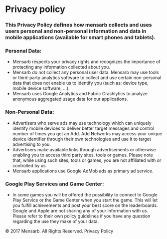 # Privacy policy
 
 
### This Privacy Policy defines how mensarb collects and uses users personal and non-personal information and data in mobile applications (available for smart phones and tablets).
 
### Personal Data:
+ Mensarb respects your privacy rights and recognizes the importance of protecting any information collected about you.
+ Mensarb do not collect any personal user data. Mensarb may use tools or third-party analytics software to collect and use certain non-personal data that does not enable us to identify you (such as: device type, mobile device software, ...).
+ Mensarb uses Google Analytics and Fabric Crashlytics to analyze anonymous aggregated usage data for our applications.
 
### Non-Personal Data:
+ Advertisers who serve ads may use technology which can uniquely identify mobile devices to deliver better target messages and control number of times you get an Add. Add Networks may access your unique device identifier through their own technologies and use it to target advertising to you.
+ Advertisers make available links through advertisements or otherwise enabling you to access third party sites, tools or games. Please note that, while using such sites, tools or games, you are not affiliated with or controlled by us.
+ Mensarb applications use Google AdMob ads as primary ad service.
 
### Google Play Services and Game Center:
+ In some games you will be offered the possibility to connect to Google Play Service or the Game Center when you start the game. This will let you fulfill achievements and post your best score on the leaderboards. Google and Apple are not sharing any of your information with us. Please refer to their own policy guidelines if you have any question regarding the use they make of your data.
 
© 2017 Mensarb. All Rights Reserved. Privacy Policy
